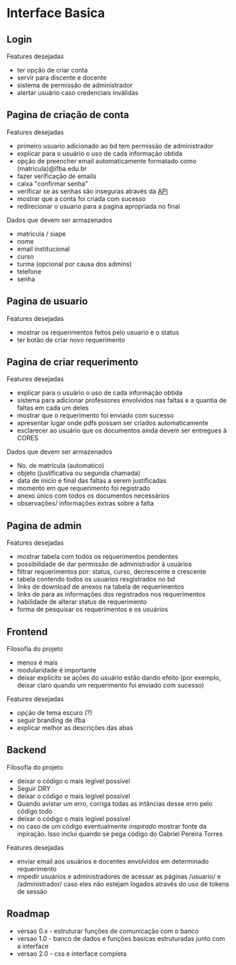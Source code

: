 <h1>Interface Basica</h1>


<h2>Login</h2>

<p>Features desejadas</p>
<ul>
  <li>ter opção de criar conta</li>
  <li>servir para discente e docente</li>
  <li>sistema de permissão de administrador</li>
  <li>alertar usuário caso credenciais inválidas</li>
</ul>


<h2>Pagina de criação de conta</h2>

<p>Features desejadas</p>
<ul>
  <li>primeiro usuario adicionado ao bd tem permissão de administrador</li>
  <li>explicar para o usuário o uso de cada informação obtida</li>
  <li>opção de preencher email automaticamente formatado como (matricula)@ifba.edu.br</li>
  <li>fazer verificação de emails</li>
  <li>caixa "confirmar senha"</li>
  <li>verificar se as senhas são inseguras através da <a href="https://haveibeenpwned.com/API/v3#PwnedPasswords">API</a></li>
  <li>mostrar que a conta foi criada com sucesso</li>
  <li>redirecionar o usuario para a pagina apropriada no final</li>
</ul>

<p>Dados que devem ser armazenados</p>
<ul>
  <li>matricula / siape</li>
  <li>nome</li>
  <li>email institucional</li>
  <li>curso</li>
  <li>turma (opcional por causa dos admins)</li>
  <li>telefone</li>
  <li>senha</li>
</ul>


<h2>Pagina de usuario</h2>

<p>Features desejadas</p>
<ul>
  <li>mostrar os requerimentos feitos pelo usuario e o status</li>
  <li>ter botão de criar novo requerimento</li>
</ul>


<h2>Pagina de criar requerimento</h2>

<p>Features desejadas</p>
<ul>
  <li>explicar para o usuário o uso de cada informação obtida</li>
  <li>sistema para adicionar professores envolvidos nas faltas e a quantia de faltas em cada um deles</li>
  <li>mostrar que o requerimento foi enviado com sucesso</li>
  <li>apresentar lugar onde pdfs possam ser criados automaticamente</li>
  <li>esclarecer ao usuário que os documentos ainda devem ser entregues à CORES</li>
</ul>

<p>Dados que devem ser armazenados</p>
<ul>
  <li>No. de matrícula (automatico)</li>
  <li>objeto (justificativa ou segunda chamada)</li>
  <li>data de inicio e final das faltas a serem justificadas</li>
  <li>momento em que requerimento foi registrado</li>
  <li>anexo único com todos os documentos necessários</li>
  <li>observações/ informações extras sobre a falta</li>
</ul>


<h2>Pagina de admin</h2>

<p>Features desejadas</p>
<ul>
  <li>mostrar tabela com todos os requerimentos pendentes</li>
  <li>possibilidade de dar permissão de administrador à usuários</li>
  <li>filtrar requerimentos por: status, curso, decrescente e crescente</li>
  <li>tabela contendo todos os usuarios resgistrados no bd</li>
  <li>links de download de anexos na tabela de requerimentos</li>
  <li>links de para as informações dos registrados nos requerimentos</li>
  <li>habilidade de alterar status de requerimento</li>
  <li>forma de pesquisar os requerimentos e os usuários</li>
</ul>


<h2>Frontend</h2>

<p>Filosofia do projeto</p>
<ul>
  <li>menos é mais</li>
  <li>modularidade é importante</li>
  <li>deixar explícito se ações do usuário estão dando efeito (por exemplo, deixar claro quando um requerimento foi enviado com sucesso)</li>
</ul>

<p>Features desejadas</p>
<ul>
  <li>opção de tema escuro (?)</li>
  <li>seguir branding de ifba</li>
  <li>explicar melhor as descrições das abas</li>
</ul>

<h2>Backend</h2>

<p>Filosofia do projeto</p>
<ul>
  <li>deixar o código o mais legível possível</li>
  <li>Seguir DRY</li>
  <li>deixar o código o mais legível possível</li>
  <li>Quando avistar um erro, corriga todas as intâncias desse erro pelo código todo</li>
  <li>deixar o código o mais legível possível</li>
  <li>no caso de um código eventualmente <i>inspirado</i> mostrar fonte da inpiração. Isso inclui quando se pega código do Gabriel Pereira Torres</li>
</ul>

<p>Features desejadas</p>
<ul>
  <li>enviar email aos usuários e docentes envolvidos em determinado requerimento</li>
  <li>impedir usuários e administradores de acessar as páginas /usuario/ e /administrador/ caso eles não estejam logados através do uso de tokens de sessão</li>
</ul>


<h2>Roadmap</h2>

<ul>
  <li>versao 0.x - estruturar funções de comunicação com o banco</li>
  <li>versao 1.0 - banco de dados e funções basicas estruturadas junto com a interface</li>
  <li>versao 2.0 - css e interface completa</li>
</ul>
